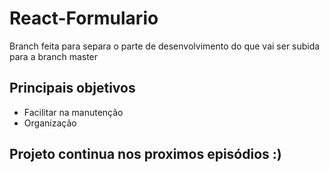 # React-Formulario

Branch feita para separa o parte de desenvolvimento do que vai ser subida para a branch master

## Principais objetivos

- Facilitar na manutenção
- Organização

## Projeto continua nos proximos episódios :)
